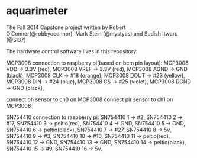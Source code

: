 ﻿aquarimeter
===========

The Fall 2014 Capstone project written by Robert O’Connor(@robbyoconnor), Mark Stein (@mystycs) and Sudish Itwaru (@SI37)

The hardware control software lives in this repository.

MCP3008 connection to raspberry pi(based on bcm pin layout):
MCP3008 VDD -> 3.3V (red), 
MCP3008 VREF -> 3.3V (red), 
MCP3008 AGND -> GND (black), 
MCP3008 CLK -> #18 (orange), 
MCP3008 DOUT -> #23 (yellow), 
MCP3008 DIN -> #24 (blue), 
MCP3008 CS -> #25 (violet), 
MCP3008 DGND -> GND (black), 

connect ph sensor to ch0 on MCP3008
connect pir sensor to ch1 on MCP3008

SN754410 connection to raspberry pi:
SN754410 1 -> #2, 
SN754410 2 -> #17, 
SN754410 3 -> peltio(red), 
SN754410 4 -> GND, 
SN754410 5 -> GND, 
SN754410 6 -> peltio(black), 
SN754410 7 -> #27, 
SN754410 8 -> 5v, 
SN754410 9 -> #3, 
SN754410 10 -> #10, 
SN754410 11 -> peltio(red), 
SN754410 12 -> GND, 
SN754410 13 -> GND, 
SN754410 14 -> peltio(black), 
SN754410 15 -> #9, 
SN754410 16 -> 5v, 